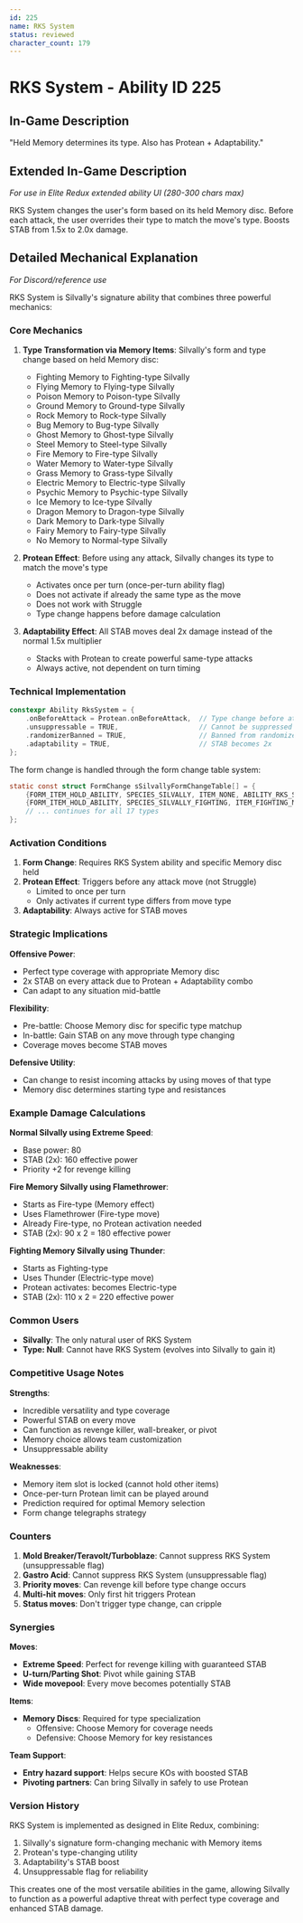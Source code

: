 ```yaml
---
id: 225
name: RKS System
status: reviewed
character_count: 179
---
```


# RKS System - Ability ID 225

## In-Game Description
"Held Memory determines its type. Also has Protean + Adaptability."

## Extended In-Game Description
*For use in Elite Redux extended ability UI (280-300 chars max)*

RKS System changes the user's form based on its held Memory disc. Before each attack, the user overrides their type to match the move's type. Boosts STAB from 1.5x to 2.0x damage.

## Detailed Mechanical Explanation
*For Discord/reference use*

RKS System is Silvally's signature ability that combines three powerful mechanics:

### Core Mechanics

1. **Type Transformation via Memory Items**: Silvally's form and type change based on held Memory disc:
   - Fighting Memory to Fighting-type Silvally
   - Flying Memory to Flying-type Silvally
   - Poison Memory to Poison-type Silvally
   - Ground Memory to Ground-type Silvally
   - Rock Memory to Rock-type Silvally
   - Bug Memory to Bug-type Silvally
   - Ghost Memory to Ghost-type Silvally
   - Steel Memory to Steel-type Silvally
   - Fire Memory to Fire-type Silvally
   - Water Memory to Water-type Silvally
   - Grass Memory to Grass-type Silvally
   - Electric Memory to Electric-type Silvally
   - Psychic Memory to Psychic-type Silvally
   - Ice Memory to Ice-type Silvally
   - Dragon Memory to Dragon-type Silvally
   - Dark Memory to Dark-type Silvally
   - Fairy Memory to Fairy-type Silvally
   - No Memory to Normal-type Silvally

2. **Protean Effect**: Before using any attack, Silvally changes its type to match the move's type
   - Activates once per turn (once-per-turn ability flag)
   - Does not activate if already the same type as the move
   - Does not work with Struggle
   - Type change happens before damage calculation

3. **Adaptability Effect**: All STAB moves deal 2x damage instead of the normal 1.5x multiplier
   - Stacks with Protean to create powerful same-type attacks
   - Always active, not dependent on turn timing

### Technical Implementation

```c
constexpr Ability RksSystem = {
    .onBeforeAttack = Protean.onBeforeAttack,  // Type change before attack
    .unsuppressable = TRUE,                    // Cannot be suppressed
    .randomizerBanned = TRUE,                  // Banned from randomizer
    .adaptability = TRUE,                      // STAB becomes 2x
};
```

The form change is handled through the form change table system:
```c
static const struct FormChange sSilvallyFormChangeTable[] = {
    {FORM_ITEM_HOLD_ABILITY, SPECIES_SILVALLY, ITEM_NONE, ABILITY_RKS_SYSTEM},
    {FORM_ITEM_HOLD_ABILITY, SPECIES_SILVALLY_FIGHTING, ITEM_FIGHTING_MEMORY, ABILITY_RKS_SYSTEM},
    // ... continues for all 17 types
};
```

### Activation Conditions

1. **Form Change**: Requires RKS System ability and specific Memory disc held
2. **Protean Effect**: Triggers before any attack move (not Struggle)
   - Limited to once per turn
   - Only activates if current type differs from move type
3. **Adaptability**: Always active for STAB moves

### Strategic Implications

**Offensive Power**:
- Perfect type coverage with appropriate Memory disc
- 2x STAB on every attack due to Protean + Adaptability combo
- Can adapt to any situation mid-battle

**Flexibility**:
- Pre-battle: Choose Memory disc for specific type matchup
- In-battle: Gain STAB on any move through type changing
- Coverage moves become STAB moves

**Defensive Utility**:
- Can change to resist incoming attacks by using moves of that type
- Memory disc determines starting type and resistances

### Example Damage Calculations

**Normal Silvally using Extreme Speed**:
- Base power: 80
- STAB (2x): 160 effective power
- Priority +2 for revenge killing

**Fire Memory Silvally using Flamethrower**:
- Starts as Fire-type (Memory effect)
- Uses Flamethrower (Fire-type move)
- Already Fire-type, no Protean activation needed
- STAB (2x): 90 x 2 = 180 effective power

**Fighting Memory Silvally using Thunder**:
- Starts as Fighting-type
- Uses Thunder (Electric-type move)
- Protean activates: becomes Electric-type
- STAB (2x): 110 x 2 = 220 effective power

### Common Users

- **Silvally**: The only natural user of RKS System
- **Type: Null**: Cannot have RKS System (evolves into Silvally to gain it)

### Competitive Usage Notes

**Strengths**:
- Incredible versatility and type coverage
- Powerful STAB on every move
- Can function as revenge killer, wall-breaker, or pivot
- Memory choice allows team customization
- Unsuppressable ability

**Weaknesses**:
- Memory item slot is locked (cannot hold other items)
- Once-per-turn Protean limit can be played around
- Prediction required for optimal Memory selection
- Form change telegraphs strategy

### Counters

1. **Mold Breaker/Teravolt/Turboblaze**: Cannot suppress RKS System (unsuppressable flag)
2. **Gastro Acid**: Cannot suppress RKS System (unsuppressable flag)
3. **Priority moves**: Can revenge kill before type change occurs
4. **Multi-hit moves**: Only first hit triggers Protean
5. **Status moves**: Don't trigger type change, can cripple

### Synergies

**Moves**:
- **Extreme Speed**: Perfect for revenge killing with guaranteed STAB
- **U-turn/Parting Shot**: Pivot while gaining STAB
- **Wide movepool**: Every move becomes potentially STAB

**Items**:
- **Memory Discs**: Required for type specialization
  - Offensive: Choose Memory for coverage needs
  - Defensive: Choose Memory for key resistances

**Team Support**:
- **Entry hazard support**: Helps secure KOs with boosted STAB
- **Pivoting partners**: Can bring Silvally in safely to use Protean

### Version History

RKS System is implemented as designed in Elite Redux, combining:
1. Silvally's signature form-changing mechanic with Memory items
2. Protean's type-changing utility 
3. Adaptability's STAB boost
4. Unsuppressable flag for reliability

This creates one of the most versatile abilities in the game, allowing Silvally to function as a powerful adaptive threat with perfect type coverage and enhanced STAB damage.